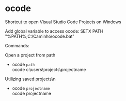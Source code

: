 # ocode
Shortcut to open Visual Studio Code Projects on Windows

Add global variable to access ocode:
SETX PATH "%PATH%;C:\Caminho\ocode.bat"

Commands:

Open a project from path<br>
- ocode `path` <br>
ocode c:\users\projects\projectname

Utilizing saved projects\n
- ocode `projectname` <br>
ocode projectname

